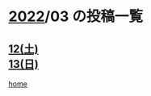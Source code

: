 # [2022](/post/chrono/2022)/03 の投稿一覧
[12(土)](/post/chrono/2022/03/12)
<br>
[13(日)](/post/chrono/2022/03/13)
---
[home](/home)
